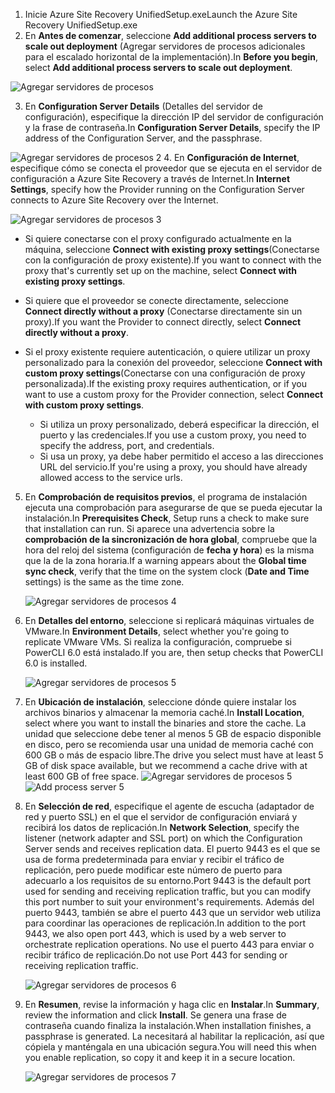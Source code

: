 1. <span data-ttu-id="ee441-101">Inicie Azure Site Recovery UnifiedSetup.exe</span><span class="sxs-lookup"><span data-stu-id="ee441-101">Launch the Azure Site Recovery UnifiedSetup.exe</span></span>
2. <span data-ttu-id="ee441-102">En **Antes de comenzar**, seleccione **Add additional process servers to scale out deployment** (Agregar servidores de procesos adicionales para el escalado horizontal de la implementación).</span><span class="sxs-lookup"><span data-stu-id="ee441-102">In **Before you begin**, select **Add additional process servers to scale out deployment**.</span></span>

  ![Agregar servidores de procesos](./media/site-recovery-add-process-server/ps-page-1.png)

3. <span data-ttu-id="ee441-104">En **Configuration Server Details** (Detalles del servidor de configuración), especifique la dirección IP del servidor de configuración y la frase de contraseña.</span><span class="sxs-lookup"><span data-stu-id="ee441-104">In **Configuration Server Details**, specify the IP address of the Configuration Server, and the passphrase.</span></span>

  ![Agregar servidores de procesos 2](./media/site-recovery-add-process-server/ps-page-2.png)
4. <span data-ttu-id="ee441-106">En **Configuración de Internet**, especifique cómo se conecta el proveedor que se ejecuta en el servidor de configuración a Azure Site Recovery a través de Internet.</span><span class="sxs-lookup"><span data-stu-id="ee441-106">In **Internet Settings**, specify how the Provider running on the Configuration Server connects to Azure Site Recovery over the Internet.</span></span>

  ![Agregar servidores de procesos 3](./media/site-recovery-add-process-server/ps-page-3.png)

   * <span data-ttu-id="ee441-108">Si quiere conectarse con el proxy configurado actualmente en la máquina, seleccione **Connect with existing proxy settings**(Conectarse con la configuración de proxy existente).</span><span class="sxs-lookup"><span data-stu-id="ee441-108">If you want to connect with the proxy that's currently set up on the machine, select **Connect with existing proxy settings**.</span></span>
   * <span data-ttu-id="ee441-109">Si quiere que el proveedor se conecte directamente, seleccione **Connect directly without a proxy** (Conectarse directamente sin un proxy).</span><span class="sxs-lookup"><span data-stu-id="ee441-109">If you want the Provider to connect directly, select **Connect directly without a proxy**.</span></span>
   * <span data-ttu-id="ee441-110">Si el proxy existente requiere autenticación, o quiere utilizar un proxy personalizado para la conexión del proveedor, seleccione **Connect with custom proxy settings**(Conectarse con una configuración de proxy personalizada).</span><span class="sxs-lookup"><span data-stu-id="ee441-110">If the existing proxy requires authentication, or if you want to use a custom proxy for the Provider connection, select **Connect with custom proxy settings**.</span></span>

     * <span data-ttu-id="ee441-111">Si utiliza un proxy personalizado, deberá especificar la dirección, el puerto y las credenciales.</span><span class="sxs-lookup"><span data-stu-id="ee441-111">If you use a custom proxy, you need to specify the address, port, and credentials.</span></span>
     * <span data-ttu-id="ee441-112">Si usa un proxy, ya debe haber permitido el acceso a las direcciones URL del servicio.</span><span class="sxs-lookup"><span data-stu-id="ee441-112">If you're using a proxy, you should have already allowed access to the service urls.</span></span>

5. <span data-ttu-id="ee441-113">En **Comprobación de requisitos previos**, el programa de instalación ejecuta una comprobación para asegurarse de que se pueda ejecutar la instalación.</span><span class="sxs-lookup"><span data-stu-id="ee441-113">In **Prerequisites Check**, Setup runs a check to make sure that installation can run.</span></span> <span data-ttu-id="ee441-114">Si aparece una advertencia sobre la **comprobación de la sincronización de hora global**, compruebe que la hora del reloj del sistema (configuración de **fecha y hora**) es la misma que la de la zona horaria.</span><span class="sxs-lookup"><span data-stu-id="ee441-114">If a warning appears about the **Global time sync check**, verify that the time on the system clock (**Date and Time** settings) is the same as the time zone.</span></span>

     ![Agregar servidores de procesos 4](./media/site-recovery-add-process-server/ps-page-4.png)

6. <span data-ttu-id="ee441-116">En **Detalles del entorno**, seleccione si replicará máquinas virtuales de VMware.</span><span class="sxs-lookup"><span data-stu-id="ee441-116">In **Environment Details**, select whether you're going to replicate VMware VMs.</span></span> <span data-ttu-id="ee441-117">Si realiza la configuración, compruebe si PowerCLI 6.0 está instalado.</span><span class="sxs-lookup"><span data-stu-id="ee441-117">If you are, then setup checks that PowerCLI 6.0 is installed.</span></span>

     ![Agregar servidores de procesos 5](./media/site-recovery-add-process-server/ps-page-5.png)

7. <span data-ttu-id="ee441-119">En **Ubicación de instalación**, seleccione dónde quiere instalar los archivos binarios y almacenar la memoria caché.</span><span class="sxs-lookup"><span data-stu-id="ee441-119">In **Install Location**, select where you want to install the binaries and store the cache.</span></span> <span data-ttu-id="ee441-120">La unidad que seleccione debe tener al menos 5 GB de espacio disponible en disco, pero se recomienda usar una unidad de memoria caché con 600 GB o más de espacio libre.</span><span class="sxs-lookup"><span data-stu-id="ee441-120">The drive you select must have at least 5 GB of disk space available, but we recommend a cache drive with at least 600 GB of free space.</span></span>
     <span data-ttu-id="ee441-121">![Agregar servidores de procesos 5](./media/site-recovery-add-process-server/ps-page-6.png)</span><span class="sxs-lookup"><span data-stu-id="ee441-121">![Add process server 5](./media/site-recovery-add-process-server/ps-page-6.png)</span></span>

8. <span data-ttu-id="ee441-122">En **Selección de red**, especifique el agente de escucha (adaptador de red y puerto SSL) en el que el servidor de configuración enviará y recibirá los datos de replicación.</span><span class="sxs-lookup"><span data-stu-id="ee441-122">In **Network Selection**, specify the listener (network adapter and SSL port) on which the Configuration Server sends and receives replication data.</span></span> <span data-ttu-id="ee441-123">El puerto 9443 es el que se usa de forma predeterminada para enviar y recibir el tráfico de replicación, pero puede modificar este número de puerto para adecuarlo a los requisitos de su entorno.</span><span class="sxs-lookup"><span data-stu-id="ee441-123">Port 9443 is the default port used for sending and receiving replication traffic, but you can modify this port number to suit your environment's requirements.</span></span> <span data-ttu-id="ee441-124">Además del puerto 9443, también se abre el puerto 443 que un servidor web utiliza para coordinar las operaciones de replicación.</span><span class="sxs-lookup"><span data-stu-id="ee441-124">In addition to the port 9443, we also open port 443, which is used by a web server to orchestrate replication operations.</span></span> <span data-ttu-id="ee441-125">No use el puerto 443 para enviar o recibir tráfico de replicación.</span><span class="sxs-lookup"><span data-stu-id="ee441-125">Do not use Port 443 for sending or receiving replication traffic.</span></span>

     ![Agregar servidores de procesos 6](./media/site-recovery-add-process-server/ps-page-7.png)
9. <span data-ttu-id="ee441-127">En **Resumen**, revise la información y haga clic en **Instalar**.</span><span class="sxs-lookup"><span data-stu-id="ee441-127">In **Summary**, review the information and click **Install**.</span></span> <span data-ttu-id="ee441-128">Se genera una frase de contraseña cuando finaliza la instalación.</span><span class="sxs-lookup"><span data-stu-id="ee441-128">When installation finishes, a passphrase is generated.</span></span> <span data-ttu-id="ee441-129">La necesitará al habilitar la replicación, así que cópiela y manténgala en una ubicación segura.</span><span class="sxs-lookup"><span data-stu-id="ee441-129">You will need this when you enable replication, so copy it and keep it in a secure location.</span></span>

     ![Agregar servidores de procesos 7](./media/site-recovery-add-process-server/ps-page-8.png)
